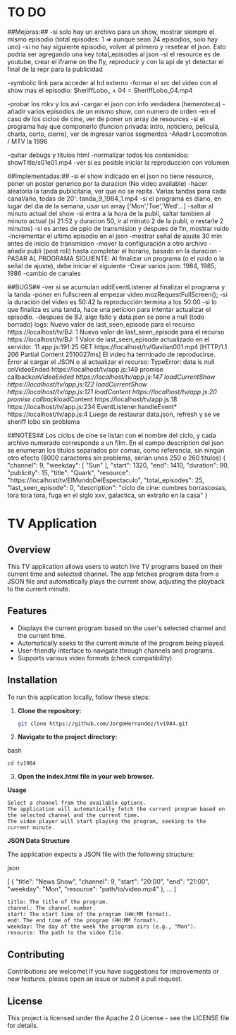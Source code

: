 # TO DO

##Mejoras:##
-si solo hay un archivo para un show, mostrar siempre el mismo episodio (total episodes: 1 => aunque sean 24 episodios, solo hay uno)
-si no hay siguiente episodio, volver al primero y resetear el json. Esto podria ser agregando una key total_episodes al json
-si el resource es de youtube, crear el iframe on the fly, reproducir y con la api de yt detectar el final de la repr para la publicidad

-symbolic link para acceder al hd externo
-formar el src del video con el show mas el episodio: SheriffLobo_ + 04 = SheriffLobo_04.mp4

-probar los mkv y los avi
-cargar el json con info verdadera (hemeroteca)
-añadir varios episodios de un mismo show, con numero de orden
-en el caso de los ciclos de cine, ver de poner un array de resources
-si el programa hay que componerlo (funcion privada: intro, noticiero, pelicula, charla, corto, cierre), ver de ingresar varios segmentos
-Añadir Locomotion / MTV la 1996

-quitar debugs y titulos html
-normalizar todos los contenidos: showTitle/s01e01.mp4
-ver si es posible iniciar la reproducción con volumen

##Implementadas:##
    -si el show indicado en el json no tiene resource, poner un poster generico por la duracion (No video available)
    -hacer aleatoria la tanda publicitaria, ver que no se repita. Varias tandas para cada canal/año, todas de 20': tanda_9_1984_1.mp4
    -si el programa es diario, en lugar del dia de la semana, usar un array ['Mon','Tue','Wed'...]
    -saltar al minuto actual del show
    -si entra a la hora de la publi, saltar tambien al minuto actual (si 21:52 y duracion 50, ir al minuto 2 de la publi, o restarle 2 minutos)
    -si es antes de ppio de transmision y despues de fin, mostrar ruido
    -incrementar el ultimo episodio en el json
    -mostrar señal de ajuste 30 min antes de inicio de transmision
    -mover la configuración a otro archivo
    -añadir publi (post roll) hasta completar el horario, basado en la duracion
    -PASAR AL PROGRAMA SIGUIENTE: Al finalizar un programa (o el ruido o la señal de ajuste), debe iniciar el siguiente 
    -Crear varios json: 1984, 1985, 1986
    -cambio de canales

##BUGS##
-ver si se acumulan addEventListener al finalizar el programa y la tanda
-poner en fullscreen al empezar video.mozRequestFullScreen();
-si la duración del video es 50:42 la reproducción termina a los 50:00
-si lo que finaliza es una tanda, hace una peticion para intentar actualizar el episodio. 
-despues de BJ, algo fallo y data.json se pone a null (todo borrado)
logs: 
Nuevo valor de last_seen_episode para el recurso https://localhost/tv/BJ: 1
Nuevo valor de last_seen_episode para el recurso https://localhost/tv/BJ: 1
Valor de last_seen_episode actualizado en el servidor. 11 app.js:191:25
GET https://localhost/tv/Gavilan001.mp4 [HTTP/1.1 206 Partial Content 2510027ms]
El video ha terminado de reproducirse.
Error al cargar el JSON o al actualizar el recurso: TypeError: data is null
    onVideoEnded https://localhost/tv/app.js:149
    promise callback*onVideoEnded https://localhost/tv/app.js:147
    loadCurrentShow https://localhost/tv/app.js:122
    loadCurrentShow https://localhost/tv/app.js:121
    loadContent https://localhost/tv/app.js:20
    promise callback*loadContent https://localhost/tv/app.js:18
    <anonymous> https://localhost/tv/app.js:234
    EventListener.handleEvent* https://localhost/tv/app.js:4
Luego de restaurar data.json, refresh y se ve sheriff lobo sin problema

##NOTES##
Los ciclos de cine se listan con el nombre del ciclo, y cada archivo numerado corresponde a un film. En el campo description del json se enumeran los titulos separados por comas, como referencia, sin ningún otro efecto (8000 caracteres sin problema, serian unos 250 o 260 titulos) 
    {
        "channel": 9,
        "weekday": [
            "Sun"
        ],
        "start": 1320,
        "end": 1410,
        "duration": 90,
        "publicity": 15,
        "title": "Quark",
        "resource": "https:\/\/localhost\/tv\/ElMundoDelEspectaculo",
        "total_episodes": 25,
        "last_seen_episode": 0,
        "description": "ciclo de cine: cumbres borrascosas, tora tora tora, fuga en el siglo xxv, galactica, un extraño en la casa"
    }

# TV Application

## Overview

This TV application allows users to watch live TV programs based on their current time and selected channel. The app fetches program data from a JSON file and automatically plays the current show, adjusting the playback to the current minute.

## Features

- Displays the current program based on the user's selected channel and the current time.
- Automatically seeks to the current minute of the program being played.
- User-friendly interface to navigate through channels and programs.
- Supports various video formats (check compatibility).

## Installation

To run this application locally, follow these steps:

1. **Clone the repository:**

   ```bash
   git clone https://github.com/JorgeHernandez/tv1984.git

2. **Navigate to the project directory:**

bash

    cd tv1984

3. **Open the index.html file in your web browser.**

**Usage**

    Select a channel from the available options.
    The application will automatically fetch the current program based on the selected channel and the current time.
    The video player will start playing the program, seeking to the current minute.

**JSON Data Structure**

The application expects a JSON file with the following structure:

json

[
    {
        "title": "News Show",
        "channel": 9,
        "start": "20:00",
        "end": "21:00",
        "weekday": "Mon",
        "resource": "path/to/video.mp4"
    },
    ...
]

    title: The title of the program.
    channel: The channel number.
    start: The start time of the program (HH:MM format).
    end: The end time of the program (HH:MM format).
    weekday: The day of the week the program airs (e.g., "Mon").
    resource: The path to the video file.

## Contributing

Contributions are welcome! If you have suggestions for improvements or new features, please open an issue or submit a pull request.

## License

This project is licensed under the Apache 2.0 License - see the LICENSE file for details.
